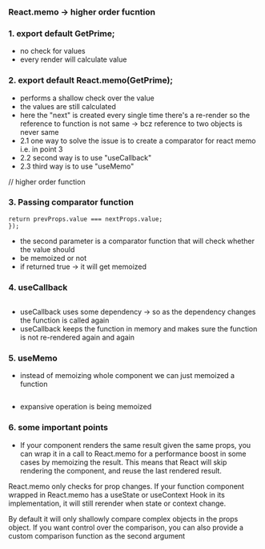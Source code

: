 ### React.memo -> higher order fucntion

### 1. export default GetPrime;

- no check for values
- every render will calculate value

### 2. export default React.memo(GetPrime);

- performs a shallow check over the value
- the values are still calculated
- here the "next" is created every single time there's a re-render
  so the reference to function is not same -> bcz reference to two objects is never same
- 2.1 one way to solve the issue is to create a comparator for react memo i.e. in point 3
- 2.2 second way is to use "useCallback"
- 2.3 third way is to use "useMemo"

// higher order function

### 3. Passing comparator function

```export default React.memo(GetPrime, (prevProps, nextProps) => {
return prevProps.value === nextProps.value;
});
```

- the second parameter is a comparator function that will check whether the value should
- be memoized or not
- if returned true -> it will get memoized

### 4. useCallback

```const next1 = useCallback(() => setPrime((prev) => prev + 1),[]);

```

- useCallback uses some dependency -> so as the dependency changes the function is called again
- useCallback keeps the function in memory and makes sure the function is not re-rendered again and again

### 5. useMemo

- instead of memoizing whole component we can just memoized a function

```const val = useMemo(() => getNthPrimeNo(value), [value]);

```

- expansive operation is being memoized

### 6. some important points

- If your component renders the same result given the same props, you can wrap it in a call to React.memo for a performance boost in some cases by memoizing the result. This means that React will skip rendering the component, and reuse the last rendered result.

React.memo only checks for prop changes. If your function component wrapped in React.memo has a useState or useContext Hook in its implementation, it will still rerender when state or context change.

By default it will only shallowly compare complex objects in the props object. If you want control over the comparison, you can also provide a custom comparison function as the second argument
